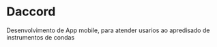 # Daccord
Desenvolvimento de App mobile, para atender usarios ao apredisado de instrumentos de condas  
